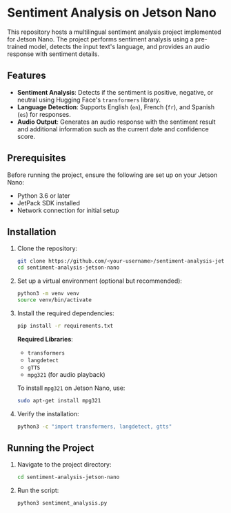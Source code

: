 
# Sentiment Analysis on Jetson Nano

This repository hosts a multilingual sentiment analysis project implemented for Jetson Nano. The project performs sentiment analysis using a pre-trained model, detects the input text's language, and provides an audio response with sentiment details.

## Features

- **Sentiment Analysis**: Detects if the sentiment is positive, negative, or neutral using Hugging Face's `transformers` library.
- **Language Detection**: Supports English (`en`), French (`fr`), and Spanish (`es`) for responses.
- **Audio Output**: Generates an audio response with the sentiment result and additional information such as the current date and confidence score.

## Prerequisites

Before running the project, ensure the following are set up on your Jetson Nano:

- Python 3.6 or later
- JetPack SDK installed
- Network connection for initial setup

## Installation

1. Clone the repository:
   ```bash
   git clone https://github.com/<your-username>/sentiment-analysis-jetson-nano.git
   cd sentiment-analysis-jetson-nano
   ```

2. Set up a virtual environment (optional but recommended):
   ```bash
   python3 -m venv venv
   source venv/bin/activate
   ```

3. Install the required dependencies:
   ```bash
   pip install -r requirements.txt
   ```

   **Required Libraries**:
   - `transformers`
   - `langdetect`
   - `gTTS`
   - `mpg321` (for audio playback)

   To install `mpg321` on Jetson Nano, use:
   ```bash
   sudo apt-get install mpg321
   ```

4. Verify the installation:
   ```bash
   python3 -c "import transformers, langdetect, gtts"
   ```

## Running the Project

1. Navigate to the project directory:
   ```bash
   cd sentiment-analysis-jetson-nano
   ```

2. Run the script:
   ```bash
   python3 sentiment_analysis.py
   ```
